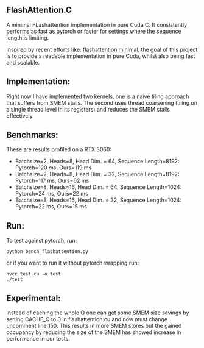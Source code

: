 ## FlashAttention.C
A minimal FLashattention implementation in pure Cuda C. It consistently performs as fast as pytorch or faster for settings where the sequence length is limiting.

Inspired by recent efforts like: [flashattention minimal](https://github.com/tspeterkim/flash-attention-minimal.git), the goal of this project is to provide a readable implementation in pure Cuda, whilst also being fast and scalable.

## Implementation:
Right now I have implemented two kernels, one is a naive tiling approach that suffers from SMEM stalls. The second uses thread coarsening (tiling on a single thread level in its registers) and reduces the SMEM stalls effectively.

## Benchmarks:
These are results profiled on a RTX 3060:
- Batchsize=2, Heads=8, Head Dim. = 64, Sequence Length=8192: Pytorch=120 ms, Ours=119 ms
- Batchsize=2, Heads=8, Head Dim. = 32, Sequence Length=8192: Pytorch=117 ms, Ours=62 ms
- Batchsize=8, Heads=16, Head Dim. = 64, Sequence Length=1024: Pytorch=24 ms, Ours=22 ms
- Batchsize=8, Heads=16, Head Dim. = 32, Sequence Length=1024: Pytorch=22 ms, Ours=15 ms

## Run:
To test against pytorch, run:
```
python bench_flashattention.py
```
or if you want to run it without pytorch wrapping run:
```
nvcc test.cu -o test
./test
```

## Experimental:
Instead of caching the whole Q one can get some SMEM size savings by setting CACHE_Q to 0 in flashattention.cu and now must change uncomment line 150. This results in more SMEM stores but the gained occupancy by reducing the size of the SMEM has showed increase in performance in our tests.
